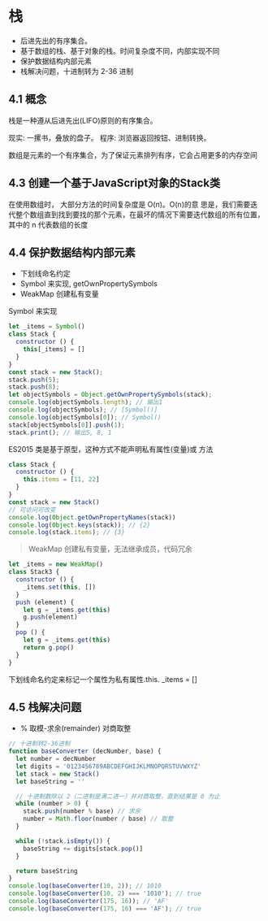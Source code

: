 # 栈
- 后进先出的有序集合。
- 基于数组的栈、基于对象的栈。时间复杂度不同，内部实现不同
- 保护数据结构内部元素
- 栈解决问题，十进制转为 2-36 进制

## 4.1 概念

栈是一种遵从后进先出(LIFO)原则的有序集合。

现实: 一摞书，叠放的盘子。
程序: 浏览器返回按钮、进制转换。

数组是元素的一个有序集合，为了保证元素排列有序，它会占用更多的内存空间

## 4.3 创建一个基于JavaScript对象的Stack类
在使用数组时， 大部分方法的时间复杂度是 O(n)。O(n)的意 思是，我们需要迭代整个数组直到找到要找的那个元素，在最坏的情况下需要迭代数组的所有位置，其中的 n 代表数组的长度

## 4.4 保护数据结构内部元素
- 下划线命名约定
- Symbol 来实现, getOwnPropertySymbols
- WeakMap 创建私有变量

Symbol 来实现
```javascript
let _items = Symbol()
class Stack {
  constructor () {
    this[_items] = []
  }
}
const stack = new Stack();
stack.push(5);
stack.push(8);
let objectSymbols = Object.getOwnPropertySymbols(stack); 
console.log(objectSymbols.length); // 输出1 
console.log(objectSymbols); // [Symbol()] 
console.log(objectSymbols[0]); // Symbol() 
stack[objectSymbols[0]].push(1);
stack.print(); // 输出5, 8, 1
```

ES2015 类是基于原型，这种方式不能声明私有属性(变量)或 方法
```javascript
class Stack {
  constructor () {
    this.items = [11, 22]
  }
}
const stack = new Stack()
// 可访问可改变
console.log(Object.getOwnPropertyNames(stack))
console.log(Object.keys(stack)); // {2}
console.log(stack.items); // {3}

```

> WeakMap 创建私有变量，无法继承成员，代码冗余

```javascript
let _items = new WeakMap()
class Stack3 {
  constructor () {
    _items.set(this, [])
  }
  push (element) {
    let g = _items.get(this)
    g.push(element)
  }
  pop () {
    let g = _items.get(this)
    return g.pop()
  }
}
```

下划线命名约定来标记一个属性为私有属性.this. _items = []

## 4.5 栈解决问题
- % 取模-求余(remainder) 对商取整

```javascript
// 十进制转2-36进制
function baseConverter (decNumber, base) {
  let number = decNumber
  let digits = '0123456789ABCDEFGHIJKLMNOPQRSTUVWXYZ'
  let stack = new Stack()
  let baseString = ''

  // 十进制数除以 2（二进制是满二进一）并对商取整，直到结果是 0 为止
  while (number > 0) {
    stack.push(number % base) // 求余
    number = Math.floor(number / base) // 取整
  }

  while (!stack.isEmpty()) {
    baseString += digits[stack.pop()]
  }

  return baseString
}
console.log(baseConverter(10, 2)); // 1010
console.log(baseConverter(10, 2) === '1010'); // true
console.log(baseConverter(175, 16)); // 'AF'
console.log(baseConverter(175, 16) === 'AF'); // true
```